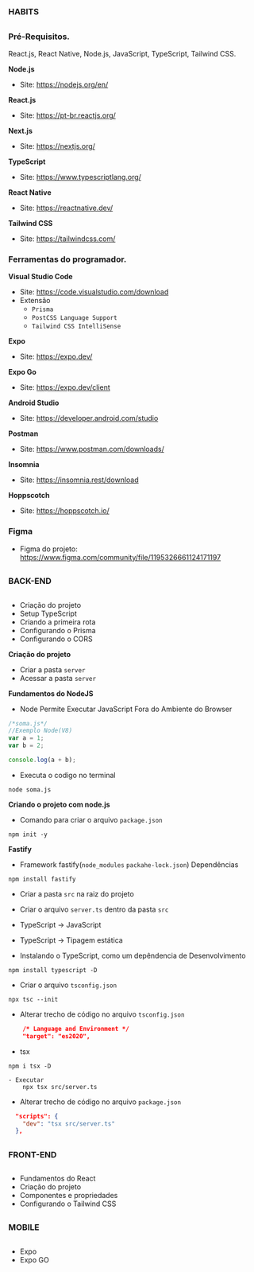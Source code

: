 ##
### HABITS
##

### Pré-Requisitos.

React.js, React Native, Node.js, JavaScript, TypeScript, Tailwind CSS.

**Node.js**
- Site: https://nodejs.org/en/

**React.js**
- Site: https://pt-br.reactjs.org/

**Next.js**
- Site: https://nextjs.org/

**TypeScript**
- Site: https://www.typescriptlang.org/

**React Native**
- Site: https://reactnative.dev/

**Tailwind CSS**
- Site: https://tailwindcss.com/


### Ferramentas do programador.

**Visual Studio Code**
- Site: https://code.visualstudio.com/download
- Extensão
    - `Prisma`
    - `PostCSS Language Support`
    - `Tailwind CSS IntelliSense`

**Expo**
- Site: https://expo.dev/

**Expo Go**
- Site: https://expo.dev/client

**Android Studio**
- Site: https://developer.android.com/studio

**Postman**
- Site: https://www.postman.com/downloads/

**Insomnia**
- Site: https://insomnia.rest/download

**Hoppscotch**
- Site: https://hoppscotch.io/



### Figma
- Figma do projeto: https://www.figma.com/community/file/1195326661124171197


##
### BACK-END
##


- Criação do projeto
- Setup TypeScript
- Criando a primeira rota
- Configurando o Prisma
- Configurando o CORS

**Criação do projeto**

- Criar a pasta `server`
- Acessar a pasta `server`

**Fundamentos do NodeJS**

- Node Permite Executar JavaScript Fora do Ambiente do Browser
```js
/*soma.js*/
//Exemplo Node(V8)
var a = 1;
var b = 2;

console.log(a + b);
```

- Executa o codigo no terminal
```
node soma.js
```

**Criando o projeto com node.js**

- Comando para criar o arquivo `package.json`
```
npm init -y
```

**Fastify**

- Framework fastify(`node_modules` `packahe-lock.json`) Dependências
```
npm install fastify
```

- Criar a pasta `src` na raiz do projeto
- Criar o arquivo `server.ts` dentro da pasta `src`
- TypeScript -> JavaScript
- TypeScript -> Tipagem estática

- Instalando o TypeScript, como um depêndencia de Desenvolvimento
```
npm install typescript -D
```

- Criar o arquivo `tsconfig.json`
```
npx tsc --init
```

- Alterar trecho de código no arquivo `tsconfig.json`
```json
    /* Language and Environment */
    "target": "es2020",   
```

- tsx 
```
npm i tsx -D
```
    - Executar
        npx tsx src/server.ts
    
- Alterar trecho de código no arquivo `package.json`
```json
  "scripts": {
    "dev": "tsx src/server.ts"
  },
```








##
### FRONT-END
##


- Fundamentos do React
- Criação do projeto
- Componentes e propriedades
- Configurando o Tailwind CSS


##
### MOBILE
##

- Expo
- Expo GO








